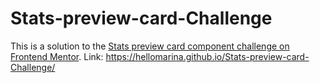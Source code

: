 # Stats-preview-card-Challenge
This is a solution to the [Stats preview card component challenge on Frontend Mentor](https://www.frontendmentor.io/challenges/stats-preview-card-component-8JqbgoU62). 
Link: https://hellomarina.github.io/Stats-preview-card-Challenge/
